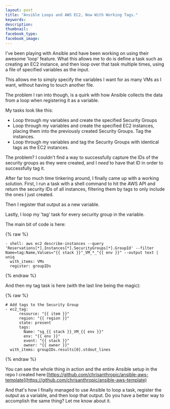 ```yaml
---
layout: post
title: "Ansible Loops and AWS EC2, Now With Working Tags."
keywords:
description:
thumbnail:
facebook_type:
facebook_image:
---
```


I've been playing with Ansible and have been working on using their awesome 'loop' feature. What this allows me to do is define a task such as creating an EC2 instance, and then loop over that task multiple times, using a file of specified variables as the input.

This allows me to simply specify the variables I want for as many VMs as I want, without having to touch another file.

The problem I ran into though, is a quirk with how Ansible collects the data from a loop when registering it as a variable.

My tasks look like this:
- Loop through my variables and create the specified Security Groups
- Loop through my variables and create the specified EC2 instances, placing them into the previously created Security Groups. Tag the instances.
- Loop through my variables and tag the Security Groups with identical tags as the EC2 instances.

The problem? I couldn't find a way to successfully capture the IDs of the security groups as they were created, and I *need* to have that ID in order to successfully tag it.

After far too much time tinkering around, I finally came up with a working solution. 
First, I run a task with a shell command to hit the AWS API and return the security IDs of all instances, filtering them by tags to only include the ones I just created.

Then I register that output as a new variable.

Lastly, I loop my 'tag' task for every security group in the variable.

The main bit of code is here:

{% raw %}
```
- shell: aws ec2 describe-instances --query 'Reservations[*].Instances[*].SecurityGroups[*].GroupId' --filter Name=tag:Name,Values="{{ stack }}"_VM_*_"{{ env }}" --output text | uniq
  with_items: VMs
  register: groupIDs
```
{% endraw %}

And then my tag task is here (with the last line being the magic):

{% raw %}
```
# Add tags to the Security Group
- ec2_tag:
      resource: "{{ item }}"
      region: "{{ region }}"
      state: present
      tags:
        Name: "sg_{{ stack }}_VM_{{ env }}"
        env: "{{ env }}"
        event: "{{ stack }}"
        owner: "{{ owner }}"
  with_items: groupIDs.results[0].stdout_lines
```
{% endraw %}

You can see the whole thing in action and the entire Ansible setup in the repo I created here:[https://github.com/chrisanthropic/ansible-aws-template](https://github.com/chrisanthropic/ansible-aws-template)

And that's how I finally managed to use Ansible to loop a task, register the output as a variable, and then loop that output. Do you have a better way to accomplish the same thing? Let me know about it.
